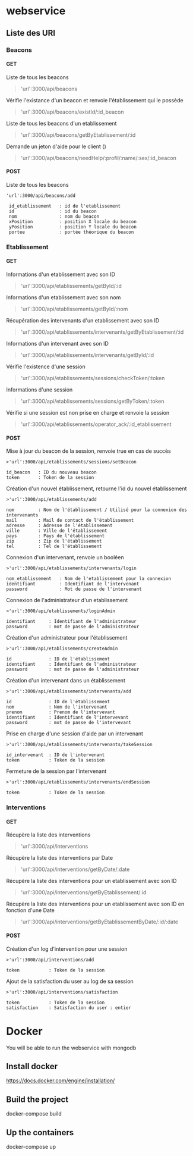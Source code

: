 # webservice
## Liste des URI
### Beacons
#### GET
Liste de tous les beacons
>'url':3000/api/beacons

Vérifie l'existance d'un beacon et renvoie l'établissement qui le possède
>'url':3000/api/beacons/existId/:id_beacon

Liste de tous les beacons d'un etablissement
>'url':3000/api/beacons/getByEtablissement/:id

Demande un jeton d'aide pour le client ()
>'url':3000/api/beacons/needHelp/:profil/:name/:sex/:id_beacon

#### POST

Liste de tous les beacons
```
'url':3000/api/beacons/add

 id_etablissement	: id de l'etablissement
 id					: id du beacon
 nom				: nom du beacon
 xPosition			: position X locale du beacon
 yPosition			: position Y locale du beacon
 portee				: portée théorique du beacon
 ```

### Etablissement
#### GET
Informations d'un etablissement avec son ID
>'url':3000/api/etablissements/getById/:id

Informations d'un etablissement avec son nom
>'url':3000/api/etablissements/getById/:nom

Récupération des intervenants d'un etablissement avec son ID
>'url':3000/api/etablissements/intervenants/getByEtablissement/:id

Informations d'un intervenant avec son ID
>'url':3000/api/etablissements/intervenants/getById/:id

Vérifie l'existence d'une session
>'url':3000/api/etablissements/sessions/checkToken/:token

Informations d'une session
>'url':3000/api/etablissements/sessions/getByToken/:token

Vérifie si une session est non prise en charge et renvoie la session
>'url':3000/api/etablissements/operator_ack/:id_etablissement

#### POST

Mise à jour du beacon de la session, renvoie true en cas de succès
```
>'url':3000/api/etablissements/sessions/setBeacon

id_beacon 	: ID du nouveau beacon
token 		: Token de la session
```

Création d'un nouvel établissement, retourne l'id du nouvel établissement
```
>'url':3000/api/etablissements/add

nom 		: Nom de l'établissement / Utilisé pour la connexion des intervenants
mail 		: Mail de contact de l'établissement
adresse 	: Adresse de l'établissement 
ville		: Ville de l'établissement 
pays		: Pays de l'établissement
zip			: Zip de l'établissement
tel			: Tel de l'établissement
```

Connexion d'un intervenant, renvoie un booléen
```
>'url':3000/api/etablissements/intervenants/login

nom_etablissement 	: Nom de l'etablissement pour la connexion
identifiant 		: Identifiant de l'intervenant
password 			: Mot de passe de l'intervenant
```

Connexion de l'administrateur d'un etablissement
```
>'url':3000/api/etablissements/loginAdmin

identifiant 	: Identifiant de l'administrateur
password 		: mot de passe de l'administrateur
```

Création d'un administrateur pour l'établissement
```
>'url':3000/api/etablissements/createAdmin

id				: ID de l'établissement
identifiant 	: Identifiant de l'administrateur
password 		: mot de passe de l'administrateur
```

Création d'un intervenant dans un établissement
```
>'url':3000/api/etablissements/intervenants/add

id				: ID de l'établissement
nom				: Nom de l'intervenant
prenom			: Prenom de l'intervevant 
identifiant 	: Identifiant de l'intervevant
password 		: mot de passe de l'intervevant
```

Prise en charge d'une session d'aide par un intervenant
```
>'url':3000/api/etablissements/intervenants/takeSession

id_intervenant	: ID de l'intervenant
token			: Token de la session
```

Fermeture de la session par l'intervenant
```
>'url':3000/api/etablissements/intervenants/endSession

token			: Token de la session
```


### Interventions
#### GET

Récupère la liste des interventions
>'url':3000/api/interventions

Récupère la liste des interventions par Date
>'url':3000/api/interventions/getByDate/:date

Récupère la liste des interventions pour un etablissement avec son ID
>'url':3000/api/interventions/getByEtablissement/:id

Récupère la liste des interventions pour un etablissement avec son ID en fonction d'une Date
>'url':3000/api/interventions/getByEtablissementByDate/:id/:date

#### POST

Création d'un log d'intervention pour une session
```
>'url':3000/api/interventions/add

token			: Token de la session
```

Ajout de la satisfaction du user au log de sa session
```
>'url':3000/api/interventions/satisfaction

token			: Token de la session
satisfaction 	: Satisfaction du user : entier
```










# Docker
You will be able to run the webservice with mongodb
## Install docker
https://docs.docker.com/engine/installation/
## Build the project
docker-compose build
## Up the containers
docker-compose up
